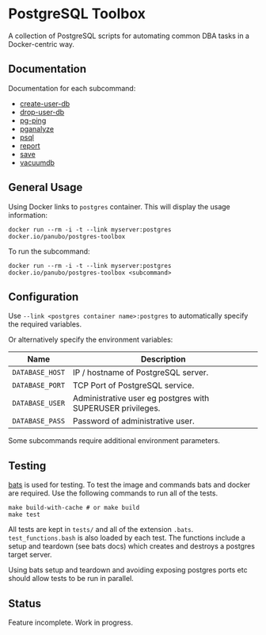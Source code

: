 # PostgreSQL Toolbox

A collection of PostgreSQL scripts for automating common DBA tasks in a Docker-centric way.

## Documentation

Documentation for each subcommand:

- [create-user-db](commands/create-user-db.md)
- [drop-user-db](commands/drop-user-db.md)
- [pg-ping](commands/pg-ping.md)
- [pganalyze](commands/pganalyze.md)
- [psql](commands/psql.md)
- [report](commands/report.md)
- [save](commands/save.md)
- [vacuumdb](commands/vacuumdb.md)

## General Usage

Using Docker links to `postgres` container. This will display the usage information:

```console
docker run --rm -i -t --link myserver:postgres docker.io/panubo/postgres-toolbox
```

To run the subcommand:

```console
docker run --rm -i -t --link myserver:postgres docker.io/panubo/postgres-toolbox <subcommand>
```

## Configuration

Use `--link <postgres container name>:postgres` to automatically specify the required variables.

Or alternatively specify the environment variables:

| Name | Description |
| --- | --- |
| `DATABASE_HOST` | IP / hostname of PostgreSQL server. |
| `DATABASE_PORT` | TCP Port of PostgreSQL service. |
| `DATABASE_USER` | Administrative user eg postgres with SUPERUSER privileges. |
| `DATABASE_PASS` | Password of administrative user. |

Some subcommands require additional environment parameters.

## Testing

[bats](https://bats-core.readthedocs.io/en/stable/index.html) is used for testing. To test the image and commands bats and docker are required. Use the following commands to run all of the tests.

```console
make build-with-cache # or make build
make test
```

All tests are kept in `tests/` and all of the extension `.bats`. `test_functions.bash` is also loaded by each test. The functions include a setup and teardown (see bats docs) which creates and destroys a postgres target server.

Using bats setup and teardown and avoiding exposing postgres ports etc should allow tests to be run in parallel.

## Status

Feature incomplete. Work in progress.
